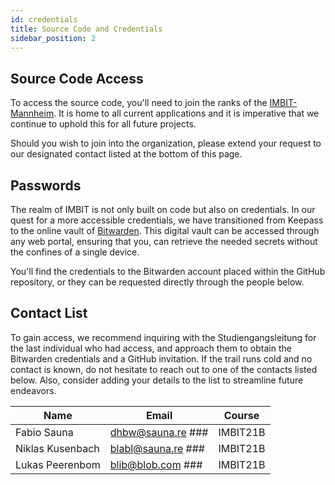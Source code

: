 ```yaml
---
id: credentials
title: Source Code and Credentials
sidebar_position: 2
---
```


## Source Code Access

To access the source code, you'll need to join the ranks of the [IMBIT-Mannheim](https://github.com/IMBIT-Mannheim). It is home to all current applications and it is imperative that we continue to uphold this for all future projects.

Should you wish to join into the organization, please extend your request to our designated contact listed at the bottom of this page.

## Passwords

The realm of IMBIT is not only built on code but also on credentials. In our quest for a more accessible credentials, we have transitioned from Keepass to the online vault of [Bitwarden](https://bitwarden.com). This digital vault can be accessed through any web portal, ensuring that you, can retrieve the needed secrets without the confines of a single device.

You'll find the credentials to the Bitwarden account placed within the GitHub repository, or they can be requested directly through the people below.

## Contact List

To gain access, we recommend inquiring with the Studiengangsleitung for the last individual who had access, and approach them to obtain the Bitwarden credentials and a GitHub invitation. If the trail runs cold and no contact is known, do not hesitate to reach out to one of the contacts listed below. Also, consider adding your details to the list to streamline future endeavors.

| Name            | Email              | Course     |
|-----------------|--------------------|------------|
| Fabio Sauna     | dhbw@sauna.re ###     | IMBIT21B   |
| Niklas Kusenbach| blabl@sauna.re ###     | IMBIT21B   |
| Lukas Peerenbom | blib@blob.com ###     | IMBIT21B   |

